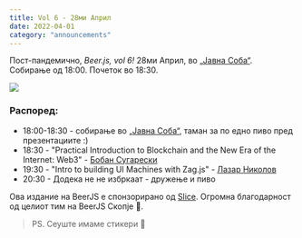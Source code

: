 ```yaml
---
title: Vol 6 - 28ми Април
date: 2022-04-01
category: "announcements"
---
```


Пост-пандемично, _Beer.js, vol 6!_ 28ми Април, во [„Јавна Соба“](https://www.facebook.com/publicroomskopje/). Собирање од 18:00. Почеток во 18:30. 

<img src="/img/BeerJS_Vol_6.png" />

### Распоред:

* 18:00-18:30 - собирање во [„Јавна Соба“](https://www.facebook.com/publicroomskopje/), таман за по едно пиво пред презeнтациите :)
* 18:30 - "Practical Introduction to Blockchain and the New Era of the Internet: Web3" - [Бобан Сугарески](https://www.linkedin.com/in/boban-sugareski/)
* 19:30 - "Intro to building UI Machines with Zag.js" - [Лазар Николов](https://twitter.com/NikolovLazar) 
* 20:30 - Додека не не избркаат - дружење и пиво

Ова издание на BeerJS е спонзорирано од [Slice](https://slicelife.com). Огромна блaгодарност од целиот тим на BeerJS Скопје 🍻.

> PS. Сеуште имаме стикери 🍺





